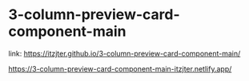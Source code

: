 # 3-column-preview-card-component-main

link:
https://itzjter.github.io/3-column-preview-card-component-main/

https://3-column-preview-card-component-main-itzjter.netlify.app/
